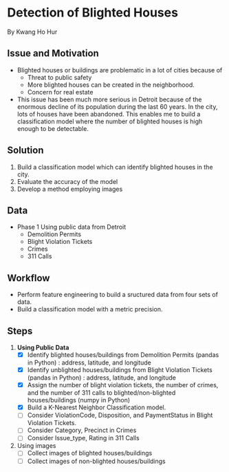 # Detection of Blighted Houses
By Kwang Ho Hur

## Issue and Motivation
* Blighted houses or buildings are problematic in a lot of cities because of
	- Threat to public safety
	- More blighted houses can be created in the neighborhood. 
	- Concern for real estate
* This issue has been much more serious in Detroit because of the enormous decline of its population during the last 60 years. In the city, lots of houses have been abandoned. This enables me to build a classification model where the number of blighted houses is high enough to be detectable. 

## Solution
1. Build a classification model which can identify blighted houses in the city.
2. Evaluate the accuracy of the model 
3. Develop a method employing images 

## Data
* Phase 1
  Using public data from Detroit
	- Demolition Permits
	- Blight Violation Tickets
	- Crimes
	- 311 Calls

## Workflow
* Perform feature engineering to build a sructured data from four sets of data.
* Build a classification model with a metric precision.

## Steps
1. **Using Public Data**
	- [x] Identify blighted houses/buildings from Demolition Permits (pandas in Python)
	      : address, latitude, and longitude
	- [x] Identify unblighted houses/buildings from Blight Violation Tickets (pandas in Python) 
	      : address, latitude, and longitude
	- [x] Assign the number of blight violation tickets, the number of crimes, and the number of 311 calls 
		  to blighted/non-blighted houses/buildings (numpy in Python)
	- [x] Build a K-Nearest Neighbor Classification model.
	- [ ] Consider ViolationCode, Disposition, and PaymentStatus in Blight Violation Tickets.
	- [ ] Consider Category, Precinct in Crimes
	- [ ] Consider Issue_type, Rating in 311 Calls

2. Using images
	- [ ] Collect images of blighted houses/buildings
	- [ ] Collect images of non-blighted houses/buildings
